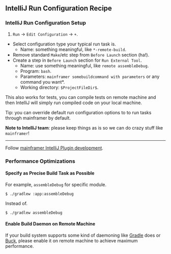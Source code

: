 ## IntelliJ Run Configuration Recipe

### IntelliJ Run Configuration Setup

1. `Run` → `Edit Configuration` → `+`.
* Select configuration type your typical run task is.
  * Name: something meaningful, like `*-remote-build`.
* Remove standard `Make`/etc step from `Before Launch` section (ha!).
* Create a step in `Before Launch` section for `Run External Tool`.
  * Name: use something meaningful, like `remote assembleDebug`.
  * Program: `bash`.
  * Parameters: `mainframer somebuildcommand with parameters` or any command you want\*.
  * Working directory: `$ProjectFileDir$`.

This also works for tests, you can compile tests on remote machine and then IntelliJ will simply run compiled code on your local machine.

Tip: you can override default run configuration options to to run tasks through mainframer by default.

**Note to IntelliJ team**: please keep things as is so we can do crazy stuff like `mainframer`!

---

Follow [mainframer IntelliJ Plugin development](https://github.com/gojuno/mainframer/issues/125).

### Performance Optimizations

#### Specify as Precise Build Task as Possible

For example, `assembleDebug` for specific module.

```
$ ./gradlew :app:assembleDebug
```

Instead of.

```
$ ./gradlew assembleDebug
```

#### Enable Build Daemon on Remote Machine

If your build system supports some kind of daemoning like [Gradle](https://docs.gradle.org/current/userguide/gradle_daemon.html) does or [Buck](https://facebook.github.io/watchman/docs/install.html), please enable it on remote machine to achieve maximum performance.
